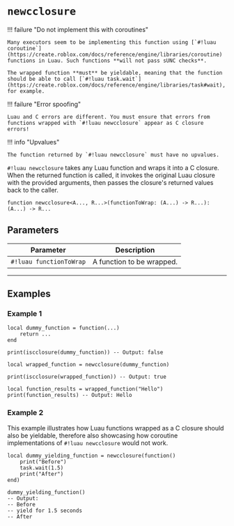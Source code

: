 # `newcclosure`

!!! failure "Do not implement this with coroutines"

    Many executors seem to be implementing this function using [`#!luau coroutine`](https://create.roblox.com/docs/reference/engine/libraries/coroutine) functions in Luau. Such functions **will not pass sUNC checks**.

    The wrapped function **must** be yieldable, meaning that the function should be able to call [`#!luau task.wait`](https://create.roblox.com/docs/reference/engine/libraries/task#wait), for example.

!!! failure "Error spoofing"

    Luau and C errors are different. You must ensure that errors from functions wrapped with `#!luau newcclosure` appear as C closure errors!

!!! info "Upvalues"

    The function returned by `#!luau newcclosure` must have no upvalues.

`#!luau newcclosure` takes any Luau function and wraps it into a C closure.
When the returned function is called, it invokes the original Luau closure with the provided arguments, then passes the closure's returned values back to the caller.

```luau
function newcclosure<A..., R...>(functionToWrap: (A...) -> R...): (A...) -> R...
```

## Parameters

| Parameter               | Description               |
|-------------------------|---------------------------|
| `#!luau functionToWrap` | A function to be wrapped. |

---

## Examples

### Example 1

```luau title="Basic C closure wrapping example with newcclosure" linenums="1"
local dummy_function = function(...)
    return ...
end

print(iscclosure(dummy_function)) -- Output: false

local wrapped_function = newcclosure(dummy_function)

print(iscclosure(wrapped_function)) -- Output: true

local function_results = wrapped_function("Hello")
print(function_results) -- Output: Hello
```

### Example 2

This example illustrates how Luau functions wrapped as a C closure should also be yieldable, therefore also showcasing how coroutine implementations of `#!luau newcclosure` would not work.

```luau title="Yieldable C functions made with newcclosure" linenums="1"
local dummy_yielding_function = newcclosure(function()
    print("Before")
    task.wait(1.5)
    print("After")
end)

dummy_yielding_function()
-- Output:
-- Before
-- yield for 1.5 seconds
-- After
```
